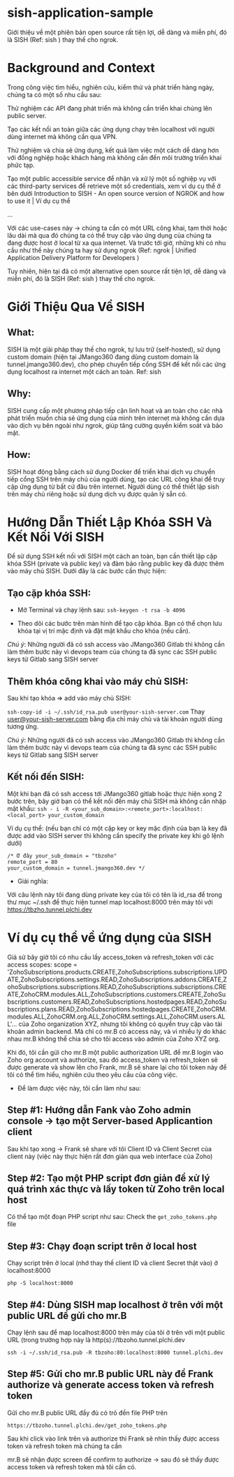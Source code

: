 # sish-application-sample
Giới thiệu về một phiên bản open source rất tiện lợi, dễ dàng và miễn phí, đó là SISH (Ref: sish ) thay thế cho ngrok. 
# Background and Context
Trong công việc tìm hiểu, nghiên cứu, kiểm thử và phát triển hàng ngày, chúng ta có một số nhu cầu sau:

Thử nghiệm các API đang phát triển mà không cần triển khai chúng lên public server.

Tạo các kết nối an toàn giữa các ứng dụng chạy trên localhost với người dùng internet mà không cần qua VPN.

Thử nghiệm và chia sẻ ứng dụng, kết quả làm việc một cách dễ dàng hơn với đồng nghiệp hoặc khách hàng mà không cần đến môi trường triển khai phức tạp.

Tạo một public accessible service để nhận và xử lý một số nghiệp vụ với các third-party services để retrieve một số credentials, xem ví dụ cụ thể ở bên dưới Introduction to SISH - An open source version of NGROK and how to use it | Ví dụ cụ thể 

…

Với các use-cases này → chúng ta cần có một URL công khai, tạm thời hoặc lâu dài mà qua đó chúng ta có thể truy cập vào ứng dụng của chúng ta đang được host ở local từ xa qua internet. Và trước tới giờ, những khi có nhu cầu như thế này chúng ta hay sử dụng ngrok (Ref: ngrok | Unified Application Delivery Platform for Developers )

Tuy nhiên, hiện tại đã có một alternative open source rất tiện lợi, dễ dàng và miễn phí, đó là SISH (Ref: sish ) thay thế cho ngrok. 
# Giới Thiệu Qua Về SISH
## What:
 SISH là một giải pháp thay thế cho ngrok, tự lưu trữ (self-hosted), sử dụng custom domain (hiện tại JMango360 đang dùng custom domain là tunnel.jmango360.dev), cho phép chuyển tiếp cổng SSH để kết nối các ứng dụng localhost ra internet một cách an toàn. Ref: sish 

## Why: 
SISH cung cấp một phương pháp tiếp cận linh hoạt và an toàn cho các nhà phát triển muốn chia sẻ ứng dụng của mình trên internet mà không cần dựa vào dịch vụ bên ngoài như ngrok, giúp tăng cường quyền kiểm soát và bảo mật.

## How: 
SISH hoạt động bằng cách sử dụng Docker để triển khai dịch vụ chuyển tiếp cổng SSH trên máy chủ của người dùng, tạo các URL công khai để truy cập ứng dụng từ bất cứ đâu trên internet. Người dùng có thể thiết lập sish trên máy chủ riêng hoặc sử dụng dịch vụ được quản lý sẵn có.


# Hướng Dẫn Thiết Lập Khóa SSH Và Kết Nối Với SISH
Để sử dụng SSH kết nối với SISH một cách an toàn, bạn cần thiết lập cặp khóa SSH (private và public key) và đảm bảo rằng public key đã được thêm vào máy chủ SISH. Dưới đây là các bước cần thực hiện:

## Tạo cặp khóa SSH:
- Mở Terminal và chạy lệnh sau:
`ssh-keygen -t rsa -b 4096`

- Theo dõi các bước trên màn hình để tạo cặp khóa. Bạn có thể chọn lưu khóa tại vị trí mặc định và đặt mật khẩu cho khóa (nếu cần).

_Chú ý_: Những người đã có ssh access vào JMango360 Gitlab thì không cần làm thêm bước này vì devops team của chúng ta đã sync các SSH public keys từ Gitlab sang SISH server

## Thêm khóa công khai vào máy chủ SISH:
Sau khi tạo khóa => add vào máy chủ SISH:

`ssh-copy-id -i ~/.ssh/id_rsa.pub user@your-sish-server.com`
Thay user@your-sish-server.com bằng địa chỉ máy chủ và tài khoản người dùng tương ứng.

_Chú ý_: Những người đã có ssh access vào JMango360 Gitlab thì không cần làm thêm bước này vì devops team của chúng ta đã sync các SSH public keys từ Gitlab sang SISH server

## Kết nối đến SISH:
Một khi bạn đã có ssh access tới JMango360 gitlab hoặc thực hiện xong 2 bước trên, bây giờ bạn có thể kết nối đến máy chủ SISH mà không cần nhập mật khẩu:
`ssh - i -R <your_sub_domain>:<remote_port>:localhost:<local_port> your_custom_domain`

Ví dụ cụ thể: (nếu bạn chỉ có một cặp key or key mặc định của bạn là key đã được add vào SISH server thì không cần specify the private key khi gõ lệnh dưới)

```ssh -i ~/.ssh/id_rsa -R tbzoho:80:localhost:8000 tunnel.plchi.dev
/* Ở đây your_sub_domain = "tbzoho"
remote_port = 80
your_custom_domain = tunnel.jmango360.dev */
```
- Giải nghĩa:

Với câu lệnh này tôi đang dùng private key của tôi có tên là id_rsa để trong thư mục ~/.ssh để thực hiện tunnel map localhost:8000 trên máy tôi với https://tbzho.tunnel.plchi.dev

# Ví dụ cụ thể về ứng dụng của SISH
Giả sử bây giờ tôi có nhu cầu lấy access_token và refresh_token với các access scopes: scope = 'ZohoSubscriptions.products.CREATE,ZohoSubscriptions.subscriptions.UPDATE,ZohoSubscriptions.settings.READ,ZohoSubscriptions.addons.CREATE,ZohoSubscriptions.subscriptions.READ,ZohoSubscriptions.subscriptions.CREATE,ZohoCRM.modules.ALL,ZohoSubscriptions.customers.CREATE,ZohoSubscriptions.customers.READ,ZohoSubscriptions.hostedpages.READ,ZohoSubscriptions.plans.READ,ZohoSubscriptions.hostedpages.CREATE,ZohoCRM.modules.ALL,ZohoCRM.org.ALL,ZohoCRM.settings.ALL,ZohoCRM.users.ALL'... của Zoho organization XYZ, nhưng tôi không có quyền truy cập vào tài khoản admin backend. Mà chỉ có mr.B có access này, và vì nhiều lý do khác nhau mr.B không thể chia sẻ cho tôi access vào admin của Zoho XYZ org.

Khi đó, tôi cần gửi cho mr.B một public authorization URL để mr.B login vào Zoho org account và authorize, sau đó access_token và refresh_token sẽ được generate và show lên cho Frank, mr.B sẽ share lại cho tôi token này để tôi có thể tìm hiểu, nghiên cứu theo yêu cầu của công việc.

- Để làm được việc này, tôi cần làm như sau:
## Step #1: Hướng dẫn Fank vào Zoho admin console → tạo một Server-based Applicantion client
Sau khi tạo xong → Frank sẽ share với tôi Client ID và Client Secret của client này (việc này thực hiện rất đơn giản qua web interface của Zoho)

## Step #2: Tạo một PHP script đơn giản để xử lý quá trình xác thực và lấy token từ Zoho trên local host
Có thể tạo một đoạn PHP script như sau:
Check the `get_zoho_tokens.php` file

## Step #3: Chạy đoạn script trên ở local host
Chạy script trên ở local (nhớ thay thế client ID và client Secret thật vào) ở localhost:8000

`php -S localhost:8000`

## Step #4: Dùng SISH map localhost ở trên với một public URL để gửi cho mr.B
Chạy lệnh sau để map localhost:8000 trên máy của tôi ở trên với một public URL (trong trường hợp này là http(s)://tbzoho.tunnel.plchi.dev



`ssh -i ~/.ssh/id_rsa.pub -R tbzoho:80:localhost:8000 tunnel.plchi.dev`

## Step #5: Gửi cho mr.B public URL này để Frank authorize và generate access token và refresh token
Gửi cho mr.B public URL đầy đủ có trỏ đền file PHP trên

`https://tbzoho.tunnel.plchi.dev/get_zoho_tokens.php`

Sau khi click vào link trên và authorize thì Frank sẽ nhìn thấy được access token và refresh token mà chúng ta cần

mr.B sẽ nhận được screen để confirm to authorize -> sau đó sẽ thấy được access token và refresh token mà tôi cần có.


